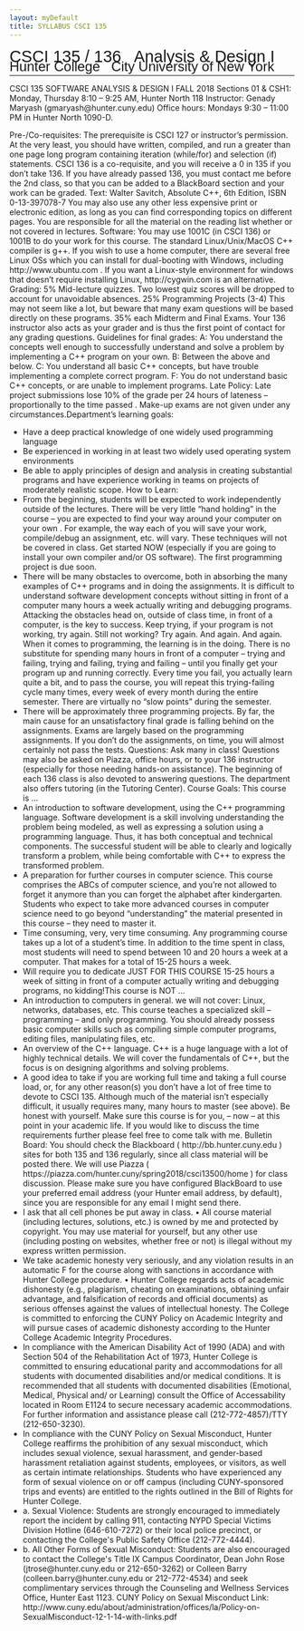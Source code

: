 ```yaml
---
layout: myDefault 
title: SYLLABUS CSCI 135  
---
```


<style>  
table {
    border-collapse: collapse;
}
table, td, th {
    text-align: left;
    padding: 8px;
    padding-bottom: 6px;
    border: 1px solid #dee1e4;
}
tr:nth-child(even) {background-color: #fafafa;}
tr:nth-child(odd) {background-color: #ffffff;}
hr.style-six {
    border: 0;
    height: 0;
    border-top: 1px solid rgba(0, 0, 0, 0.1);
    border-bottom: 1px solid rgba(255, 255, 255, 0.3);
}
a:link {
    text-decoration: none;
}
a:visited {
    text-decoration: none;
    color: blue;
}
a:hover {
    text-decoration: none;
}
a:active {
    text-decoration: none;
}
</style>
  
[<span style="font-family:Arial; font-size:28.9px">CSCI 135 / 136 &nbsp; Analysis & Design I</span><br/>
<span style="line-height:0.1; font-family:Arial; font-size:24px">Hunter College &nbsp; City University of New York</span>](135_2018_fall.html)   
  
---  	
CSCI 135 SOFTWARE ANALYSIS & DESIGN I FALL 2018
Sections 01 & CSH1: Monday, Thursday 8:10 – 9:25 AM, Hunter North 118
Instructor: Genady Maryash (gmaryash@hunter.cuny.edu)
Office hours: Mondays 9:30 – 11:00 PM in Hunter North 1090-D.

Pre-/Co-requisites:
The prerequisite is CSCI 127 or instructor’s permission. At the very least, you should have written, compiled, and
run a greater than one page long program containing iteration (while/for) and selection (if) statements.
CSCI 136 is a co-requisite, and you will receive a 0 in 135 if you don’t take 136. If you have already passed 136,
you must contact me before the 2nd class, so that you can be added to a BlackBoard section and your work can be
graded.
Text:
Walter Savitch, Absolute C++, 6th Edition, ISBN 0-13-397078-7
You may also use any other less expensive print or electronic edition, as long as you can find corresponding topics
on different pages. You are responsible for all the material on the reading list whether or not covered in lectures.
Software:
You may use 1001C (in CSCI 136) or 1001B to do your work for this course. The standard Linux/Unix/MacOS
C++ compiler is g++. If you wish to use a home computer, there are several free Linux OSs which you can install
for dual-booting with Windows, including http://www.ubuntu.com . If you want a Linux-style environment for
windows that doesn’t require installing Linux, http://cygwin.com is an alternative.
Grading:
5% Mid-lecture quizzes. Two lowest quiz scores will be dropped to account for unavoidable absences.
25% Programming Projects (3-4) This may not seem like a lot, but beware that many exam questions will be
based directly on these programs.
35% each Midterm and Final Exams.
Your 136 instructor also acts as your grader and is thus the first point of contact for any grading questions.
Guidelines for final grades:
A: You understand the concepts well enough to successfully understand and solve a problem by implementing a
C++ program on your own.
B: Between the above and below.
C: You understand all basic C++ concepts, but have trouble implementing a complete correct program.
F: You do not understand basic C++ concepts, or are unable to implement programs.
Late Policy:
Late project submissions lose 10% of the grade per 24 hours of lateness – proportionally to the time passed .
Make-up exams are not given under any circumstances.Department’s learning goals:
* Have a deep practical knowledge of one widely used programming language
* Be experienced in working in at least two widely used operating system environments
* Be able to apply principles of design and analysis in creating substantial programs and have experience working
in teams on projects of moderately realistic scope.
How to Learn:
* From the beginning, students will be expected to work independently outside of the lectures. There will be very
little “hand holding” in the course – you are expected to find your way around your computer on your own . For
example, the way each of you will save your work, compile/debug an assignment, etc. will vary. These techniques
will not be covered in class. Get started NOW (especially if you are going to install your own compiler and/or OS
software). The first programming project is due soon.
* There will be many obstacles to overcome, both in absorbing the many examples of C++ programs and in doing
the assignments. It is difficult to understand software development concepts without sitting in front of a computer
many hours a week actually writing and debugging programs. Attacking the obstacles head on, outside of class
time, in front of a computer, is the key to success. Keep trying, if your program is not working, try again. Still not
working? Try again. And again. And again. When it comes to programming, the learning is in the doing. There is
no substitute for spending many hours in front of a computer – trying and failing, trying and failing, trying and
failing – until you finally get your program up and running correctly. Every time you fail, you actually learn quite
a bit, and to pass the course, you will repeat this trying-failing cycle many times, every week of every month
during the entire semester. There are virtually no “slow points” during the semester.
* There will be approximately three programming projects. By far, the main cause for an unsatisfactory final
grade is falling behind on the assignments. Exams are largely based on the programming assignments. If you
don’t do the assignments, on time, you will almost certainly not pass the tests.
Questions:
Ask many in class! Questions may also be asked on Piazza, office hours, or to your 136 instructor (especially for
those needing hands-on assistance). The beginning of each 136 class is also devoted to answering questions.
The department also offers tutoring (in the Tutoring Center).
Course Goals:
This course is ...
* An introduction to software development, using the C++ programming language. Software development is a
skill involving understanding the problem being modeled, as well as expressing a solution using a programming
language. Thus, it has both conceptual and technical components. The successful student will be able to clearly
and logically transform a problem, while being comfortable with C++ to express the transformed problem.
* A preparation for further courses in computer science. This course comprises the ABCs of computer science,
and you’re not allowed to forget it anymore than you can forget the alphabet after kindergarten. Students who
expect to take more advanced courses in computer science need to go beyond “understanding” the material
presented in this course – they need to master it.
* Time consuming, very, very time consuming. Any programming course takes up a lot of a student’s time. In
addition to the time spent in class, most students will need to spend between 10 and 20 hours a week at a
computer. That makes for a total of 15-25 hours a week.
* Will require you to dedicate JUST FOR THIS COURSE 15-25 hours a week of sitting in front of a computer
actually writing and debugging programs, no kidding!This course is NOT ...
* An introduction to computers in general. we will not cover: Linux, networks, databases, etc. This course teaches
a specialized skill – programming – and only programming. You should already possess basic computer skills
such as compiling simple computer programs, editing files, manipulating files, etc.
* An overview of the C++ language. C++ is a huge language with a lot of highly technical details. We will cover
the fundamentals of C++, but the focus is on designing algorithms and solving problems.
* A good idea to take if you are working full time and taking a full course load, or, for any other reason(s) you
don’t have a lot of free time to devote to CSCI 135. Although much of the material isn’t especially difficult, it
usually requires many, many hours to master (see above). Be honest with yourself. Make sure this course is for
you, – now – at this point in your academic life. If you would like to discuss the time requirements further please
feel free to come talk with me.
Bulletin Board:
You should check the Blackboard ( http://bb.hunter.cuny.edu ) sites for both 135 and 136 regularly, since all class
material will be posted there. We will use Piazza ( https://piazza.com/hunter.cuny/spring2018/csci13500/home ) for
class discussion. Please make sure you have configured BlackBoard to use your preferred email address (your
Hunter email address, by default), since you are responsible for any email I might send there.
* I ask that all cell phones be put away in class. • All course material (including lectures, solutions, etc.) is
owned by me and protected by copyright. You may use material for yourself, but any other use (including posting
on websites, whether free or not) is illegal without my express written permission.
* We take academic honesty very seriously, and any violation results in an automatic F for the course along with
sanctions in accordance with Hunter College procedure. • Hunter College regards acts of academic dishonesty
(e.g., plagiarism, cheating on examinations, obtaining unfair advantage, and falsification of records and official
documents) as serious offenses against the values of intellectual honesty. The College is committed to enforcing
the CUNY Policy on Academic Integrity and will pursue cases of academic dishonesty according to the Hunter
College Academic Integrity Procedures.
* In compliance with the American Disability Act of 1990 (ADA) and with Section 504 of the Rehabilitation Act
of 1973, Hunter College is committed to ensuring educational parity and accommodations for all students with
documented disabilities and/or medical conditions. It is recommended that all students with documented
disabilities (Emotional, Medical, Physical and/ or Learning) consult the Office of Accessability located in Room
E1124 to secure necessary academic accommodations. For further information and assistance please call
(212-772-4857)/TTY (212-650-3230).
* In compliance with the CUNY Policy on Sexual Misconduct, Hunter College reaffirms the prohibition of any
sexual misconduct, which includes sexual violence, sexual harassment, and gender-based harassment retaliation
against students, employees, or visitors, as well as certain intimate relationships. Students who have experienced
any form of sexual violence on or off campus (including CUNY-sponsored trips and events) are entitled to the
rights outlined in the Bill of Rights for Hunter College. 
* a. Sexual Violence: Students are strongly encouraged to immediately report the incident by calling 911, contacting NYPD Special Victims Division Hotline (646-610-7272) or their local police precinct, or contacting the College's Public Safety Office (212-772-4444).
* b. All Other Forms of Sexual Misconduct: Students are also encouraged to contact the College's Title IX
Campus Coordinator, Dean John Rose (jtrose@hunter.cuny.edu or 212-650-3262) or Colleen Barry
(colleen.barry@hunter.cuny.edu or 212-772-4534) and seek complimentary services through the Counseling and
Wellness Services Office, Hunter East 1123. CUNY Policy on Sexual Misconduct Link:
http://www.cuny.edu/about/administration/offices/la/Policy-on-SexualMisconduct-12-1-14-with-links.pdf
